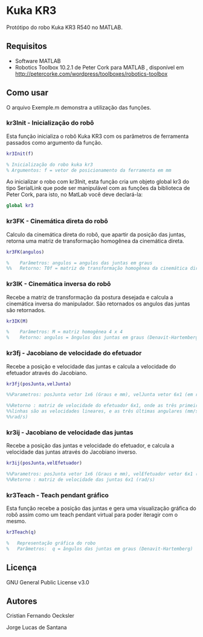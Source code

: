 # Kuka KR3

Protótipo do robo Kuka KR3 R540 no MATLAB.

## Requisitos

- Software MATLAB
- Robotics Toolbox 10.2.1 de Peter Cork para MATLAB , disponível em http://petercorke.com/wordpress/toolboxes/robotics-toolbox

## Como usar

O arquivo Exemple.m demonstra a utilização das funções.

### kr3Init - Inicialização do robô

Esta função inicializa o robô Kuka KR3 com os parâmetros de ferramenta passados como argumento da função.


``` matlab
kr3Init(f)

% Inicialização do robo kuka kr3
% Argumentos: f = vetor de posicionamento da ferramenta em mm

```

Ao inicializar o robo com kr3Init, esta função cria um objeto global kr3 do tipo SerialLink que pode ser manipulável com as funções da biblioteca de Peter Cork, para isto, no MatLab você deve declará-la:

``` matlab
global kr3
```

### kr3FK - Cinemática direta do robô

Calculo da cinemática direta do robô, que apartir da posição das juntas, retorna uma matriz de transformação homogênea da cinemática direta.

``` matlab
kr3FK(angulos)

%    Parâmetros: angulos = angulos das juntas em graus
%%   Retorno: T0f = matriz de transformação homogênea da cinemática direta
```

### kr3IK - Cinemática inversa do robô

Recebe a matriz de transformação da postura desejada e calcula a cinemática inversa do manipulador. São retornados os angulos das juntas são retornados.

``` matlab
kr3IK(M)

%    Parâmetros: M = matriz homogênea 4 x 4
%    Retorno: angulos = ângulos das juntas em graus (Denavit-Hartemberg)
```

### kr3fj - Jacobiano de velocidade do efetuador

Recebe a posição e velocidade das juntas e calcula a velocidade do efetuador através do Jacobiano.

``` matlab
kr3fj(posJunta,velJunta)

%%Parametros: posJunta vetor 1x6 (Graus e mm), velJunta vetor 6x1 (em rad/s)

%%Retorno : matriz de velocidade do efetuador 6x1, onde as três primeiras
%%linhas são as velocidades lineares, e as três últimas angulares (mm/s e
%%rad/s)

```

### kr3ij - Jacobiano de velocidade das juntas


Recebe a posição das juntas e velocidade do efetuador, e calcula a velocidade das juntas através do Jacobiano inverso.

``` matlab
kr3ij(posJunta,velEfetuador)

%%Parametros: posJunta vetor 1x6 (Graus e mm), velEfetuador vetor 6x1 (mm/s e em rad/s)
%%Retorno : matriz de velocidade das juntas 6x1 (rad/s)
```

### kr3Teach - Teach pendant gráfico

Esta função recebe a posição das juntas e gera uma visualização gráfica do robô assim como um teach pendant virtual para poder iteragir com o mesmo.

``` matlab
kr3Teach(q)

%   Representação gráfica do robo
%   Parâmetros:  q = ângulos das juntas em graus (Denavit-Hartemberg)

```

## Licença

GNU General Public License v3.0

## Autores

Cristian Fernando Oecksler

Jorge Lucas de Santana
